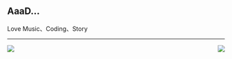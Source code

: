 ## AaaD...

Love Music、Coding、Story

---

<img src="https://github-readme-stats.vercel.app/api?username=tonitrnel&show_icons=true&theme=buefy&hide_border=true" align="left">
<img src="https://github-readme-stats.vercel.app/api/top-langs/?username=tonitrnel&layout=compact&theme=buefy&hide_border=true" align="right">
